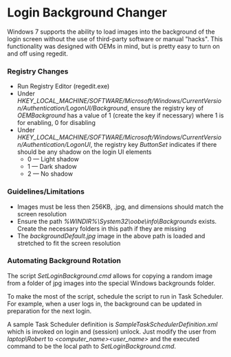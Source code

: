 Login Background Changer
==========

Windows 7 supports the ability to load images into the background of the login screen without the use of third-party software or manual "hacks". This functionality was designed with OEMs in mind, but is pretty easy to turn on and off using regedit.

### Registry Changes ###
* Run Registry Editor (regedit.exe)
* Under *HKEY_LOCAL_MACHINE/SOFTWARE/Microsoft/Windows/CurrentVersion/Authentication/LogonUI/Background*, ensure the registry key of *OEMBackground* has a value of 1 (create the key if necessary) where 1 is for enabling, 0 for disabling
* Under *HKEY_LOCAL_MACHINE/SOFTWARE/Microsoft/Windows/CurrentVersion/Authentication/LogonUI*, the registry key *ButtonSet* indicates if there should be any shadow on the login UI elements
    * 0 — Light shadow
    * 1 — Dark shadow
    * 2 — No shadow

### Guidelines/Limitations ###
* Images must be less then 256KB, .jpg, and dimensions should match the screen resolution
* Ensure the path *%WINDIR%\System32\oobe\info\Backgrounds* exists. Create the necessary folders in this path if they are missing
* The *backgroundDefault.jpg* image in the above path is loaded and stretched to fit the screen resolution

### Automating Background Rotation ###

The script *SetLoginBackground.cmd* allows for copying a random image from a folder of jpg images into the special Windows backgrounds folder.

To make the most of the script, schedule the script to run in Task Scheduler. For example, when a user logs in, the background can be updated in preparation for the next login.

A sample Task Scheduler definition is *SampleTaskSchedulerDefinition.xml* which is invoked on login and (session) unlock. Just modify the user from *laptop\Robert* to *<computer_name>\<user_name>* and the executed command to be the local path to *SetLoginBackground.cmd*.
